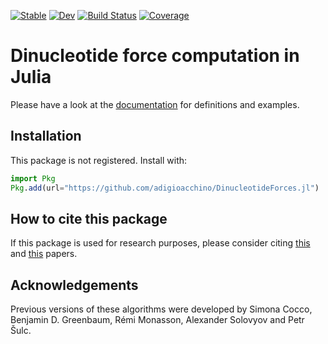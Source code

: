 [![Stable](https://img.shields.io/badge/docs-stable-blue.svg)](https://adigioacchino.github.io/DinucleotideForces.jl/stable/)
[![Dev](https://img.shields.io/badge/docs-dev-blue.svg)](https://adigioacchino.github.io/DinucleotideForces.jl/dev/)
[![Build Status](https://github.com/adigioacchino/DinucleotideForces.jl/actions/workflows/CI.yml/badge.svg?branch=master)](https://github.com/adigioacchino/DinucleotideForces.jl/actions/workflows/CI.yml?query=branch%3Amaster)
[![Coverage](https://codecov.io/gh/adigioacchino/DinucleotideForces.jl/branch/master/graph/badge.svg?token=IEK72KZ0GV)](https://codecov.io/gh/adigioacchino/DinucleotideForces.jl)

# Dinucleotide force computation in Julia
Please have a look at the [documentation](https://adigioacchino.github.io/DinucleotideForces.jl/stable/) for definitions and examples.

## Installation
This package is not registered. Install with:

```julia
import Pkg
Pkg.add(url="https://github.com/adigioacchino/DinucleotideForces.jl")
```

## How to cite this package
If this package is used for research purposes, please consider citing [this](https://doi.org/10.1093/molbev/msab036) 
and [this](https://www.pnas.org/content/111/13/5054.short) papers.

## Acknowledgements
Previous versions of these algorithms were developed by Simona Cocco,
Benjamin D. Greenbaum, Rémi Monasson, Alexander Solovyov and Petr Šulc.